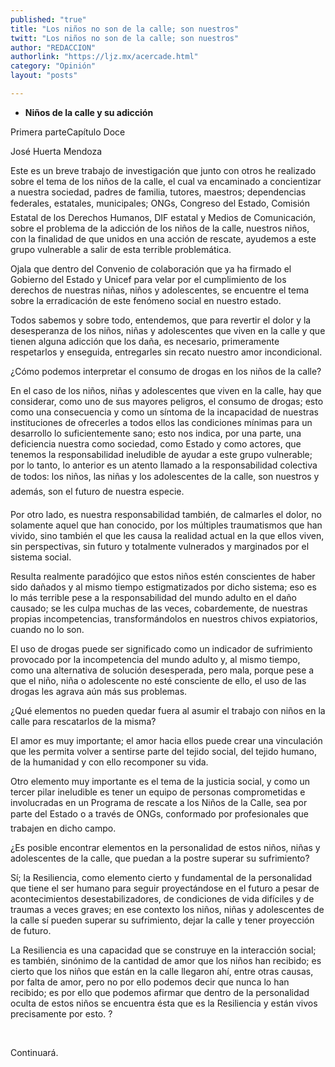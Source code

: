 ```yaml
---
published: "true"
title: "Los niños no son de la calle; son nuestros"
twitt: "Los niños no son de la calle; son nuestros"
author: "REDACCION"
authorlink: "https://ljz.mx/acercade.html"
category: "Opinión"
layout: "posts"

---
```


*   **Niños de la calle y su adicción**


  Primera parteCapítulo Doce



  José Huerta Mendoza



  Este es un breve trabajo de investigación que junto con otros he realizado sobre el tema de los niños de la calle, el cual va encaminado a concientizar a nuestra sociedad, padres de familia, tutores, maestros; dependencias federales, estatales, municipales; ONGs, Congreso del Estado, Comisión Estatal de los Derechos Humanos, DIF estatal y Medios de Comunicación, sobre el problema de la adicción de los niños de la calle, nuestros niños, con la finalidad de que unidos en una acción de rescate, ayudemos a este grupo vulnerable a salir de esta terrible problemática.



  Ojala que dentro del Convenio de colaboración que ya ha firmado el Gobierno del Estado y Unicef para velar por el cumplimiento de los derechos de nuestras niñas, niños y adolescentes, se encuentre el tema sobre la erradicación de este fenómeno social en nuestro estado.



  Todos sabemos y sobre todo, entendemos, que para revertir el dolor y la desesperanza de los niños, niñas y adolescentes que viven en la calle y que tienen alguna adicción que los daña, es necesario, primeramente respetarlos y enseguida, entregarles sin recato nuestro amor incondicional.



  ¿Cómo podemos interpretar el consumo de drogas en los niños de la calle?



  En el caso de los niños, niñas y adolescentes que viven en la calle, hay que considerar, como uno de sus mayores peligros, el consumo de drogas; esto como una consecuencia y como un síntoma de la incapacidad de nuestras instituciones de ofrecerles a todos ellos las condiciones mínimas para un desarrollo lo suficientemente sano; esto nos indica, por una parte, una deficiencia nuestra como sociedad, como Estado y como actores, que tenemos la responsabilidad ineludible de ayudar a este grupo vulnerable; por lo tanto, lo anterior es un atento llamado a la responsabilidad colectiva de todos: los niños, las niñas y los adolescentes de la calle, son nuestros y además, son el futuro de nuestra especie.



  Por otro lado, es nuestra responsabilidad también, de calmarles el dolor, no solamente aquel que han conocido, por los múltiples traumatismos que han vivido, sino también el que les causa la realidad actual en la que ellos viven, sin perspectivas, sin futuro y totalmente vulnerados y marginados por el sistema social.



  Resulta realmente paradójico que estos niños estén conscientes de haber sido dañados y al mismo tiempo estigmatizados por dicho sistema; eso es lo más terrible pese a la responsabilidad del mundo adulto en el daño causado; se les culpa muchas de las veces, cobardemente, de nuestras propias incompetencias, transformándolos en nuestros chivos expiatorios, cuando no lo son.



  El uso de drogas puede ser significado como un indicador de sufrimiento provocado por la incompetencia del mundo adulto y, al mismo tiempo, como una alternativa de solución desesperada, pero mala, porque pese a que el niño, niña o adolescente no esté consciente de ello, el uso de las drogas les agrava aún más sus problemas.



  ¿Qué elementos no pueden quedar fuera al asumir el trabajo con niños en la calle para rescatarlos de la misma?



  El amor es muy importante; el amor hacia ellos puede crear una vinculación que les permita volver a sentirse parte del tejido social, del tejido humano, de la humanidad y con ello recomponer su vida.



  Otro elemento muy importante es el tema de la justicia social, y como un tercer pilar ineludible es tener un equipo de personas comprometidas e involucradas en un Programa de rescate a los Niños de la Calle, sea por parte del Estado o a través de ONGs, conformado por profesionales que trabajen en dicho campo.



  ¿Es posible encontrar elementos en la personalidad de estos niños, niñas y adolescentes de la calle, que puedan a la postre superar su sufrimiento?



  Sí; la Resiliencia, como elemento cierto y fundamental de la personalidad que tiene el ser humano para seguir proyectándose en el futuro a pesar de acontecimientos desestabilizadores, de condiciones de vida difíciles y de traumas a veces graves; en ese contexto los niños, niñas y adolescentes de la calle sí pueden superar su sufrimiento, dejar la calle y tener proyección de futuro.



  La Resiliencia es una capacidad que se construye en la interacción social; es también, sinónimo de la cantidad de amor que los niños han recibido; es cierto que los niños que están en la calle llegaron ahí, entre otras causas, por falta de amor, pero no por ello podemos decir que nunca lo han recibido; es por ello que podemos afirmar que dentro de la personalidad oculta de estos niños se encuentra ésta que es la Resiliencia y están vivos precisamente por esto. ?



   



  Continuará.

